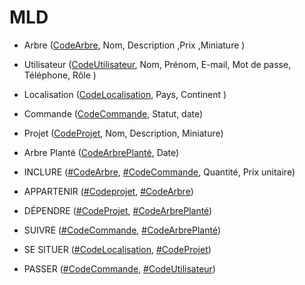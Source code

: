 # MLD

- Arbre (<u>CodeArbre</u>, Nom, Description ,Prix ,Miniature )

- Utilisateur (<u>CodeUtilisateur</u>, Nom, Prénom, E-mail, Mot de passe, Téléphone, Rôle  )

- Localisation (<u>CodeLocalisation</u>, Pays, Continent )

- Commande (<u>CodeCommande</u>, Statut, date)

- Projet (<u>CodeProjet</u>, Nom, Description, Miniature)

- Arbre Planté (<u>CodeArbrePlanté</u>, Date)

- INCLURE (<u>#CodeArbre</u>, <u>#CodeCommande</u>, Quantité, Prix unitaire)

- APPARTENIR (<u>#Codeprojet</u>, <u>#CodeArbre</u>)

- DÉPENDRE (<u>#CodeProjet</u>, <u>#CodeArbrePlanté</u>)

- SUIVRE (<u>#CodeCommande</u>, <u>#CodeArbrePlanté</u>)

- SE SITUER (<u>#CodeLocalisation</u>, <u>#CodeProjet</u>)

- PASSER (<u>#CodeCommande</u>, <u>#CodeUtilisateur</u>)